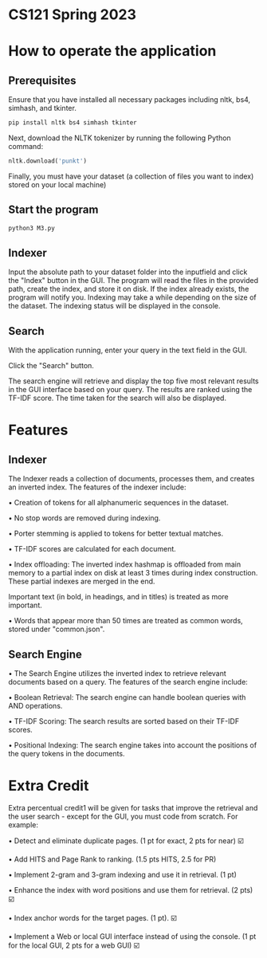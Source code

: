 # CS121 Spring 2023 

# How to operate the application
## Prerequisites
Ensure that you have installed all necessary packages including nltk, bs4, simhash, and tkinter.
```python
pip install nltk bs4 simhash tkinter
```
Next, download the NLTK tokenizer by running the following Python command:
```python
nltk.download('punkt')
```
Finally, you must have your dataset (a collection of files you want to index) stored on your local machine)

## Start the program
```python
python3 M3.py
```

## Indexer
Input the absolute path to your dataset folder into the inputfield and click the "Index" button in the GUI. The program will read the files in the provided path, create the index, and store it on disk. If the index already exists, the program will notify you. Indexing may take a while depending on the size of the dataset. The indexing status will be displayed in the console.

## Search
With the application running, enter your query in the text field in the GUI.

Click the "Search" button.

The search engine will retrieve and display the top five most relevant results in the GUI interface based on your query. The results are ranked using the TF-IDF score. The time taken for the search will also be displayed.


# Features
## Indexer
The Indexer reads a collection of documents, processes them, and creates an inverted index. The features of the indexer include:

• Creation of tokens for all alphanumeric sequences in the dataset.

• No stop words are removed during indexing.

• Porter stemming is applied to tokens for better textual matches.

• TF-IDF scores are calculated for each document.

• Index offloading: The inverted index hashmap is offloaded from main memory to a partial index on disk at least 3 times during index construction. These partial indexes are merged in the end.

Important text (in bold, in headings, and in titles) is treated as more important.

• Words that appear more than 50 times are treated as common words, stored under "common.json".

## Search Engine
• The Search Engine utilizes the inverted index to retrieve relevant documents based on a query. The features of the search engine include:

• Boolean Retrieval: The search engine can handle boolean queries with AND operations.

• TF-IDF Scoring: The search results are sorted based on their TF-IDF scores.

• Positional Indexing: The search engine takes into account the positions of the query tokens in the documents.


# Extra Credit
Extra percentual credit1 will be given for tasks that improve the retrieval and
the user search - except for the GUI, you must code from scratch. For example:

• Detect and eliminate duplicate pages. (1 pt for exact, 2 pts for near) ☑️

• Add HITS and Page Rank to ranking. (1.5 pts HITS, 2.5 for PR) 

• Implement 2-gram and 3-gram indexing and use it in retrieval. (1 pt) 

• Enhance the index with word positions and use them for retrieval. (2 pts) ☑️

• Index anchor words for the target pages. (1 pt). ☑️

• Implement a Web or local GUI interface instead of using the console.
(1 pt for the local GUI, 2 pts for a web GUI) ☑️

